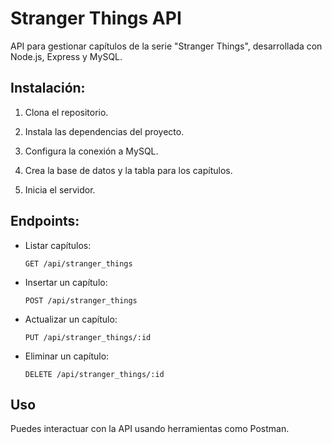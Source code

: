 
# Stranger Things API

API para gestionar capítulos de la serie "Stranger Things", desarrollada con Node.js, Express y MySQL.

## Instalación:

1. Clona el repositorio.

2. Instala las dependencias del proyecto.

3. Configura la conexión a MySQL.

4. Crea la base de datos y la tabla para los capítulos.

5. Inicia el servidor.

## Endpoints:

* Listar capítulos: 

      GET /api/stranger_things

* Insertar un capítulo:

      POST /api/stranger_things

* Actualizar un capítulo:

      PUT /api/stranger_things/:id

* Eliminar un capítulo:

      DELETE /api/stranger_things/:id

## Uso

Puedes interactuar con la API usando herramientas como Postman.
